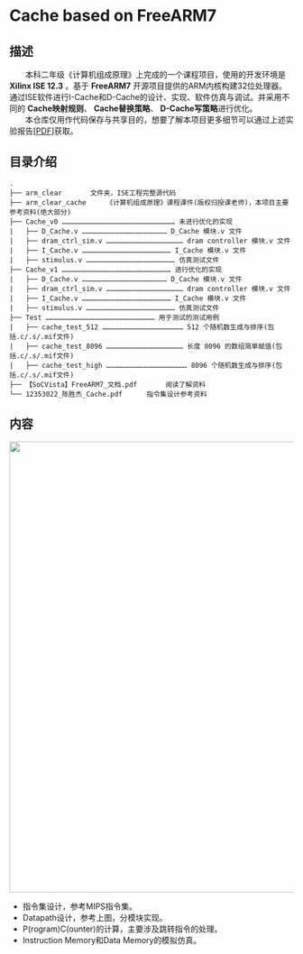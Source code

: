 # Cache based on FreeARM7  

## 描述
　　本科二年级《计算机组成原理》上完成的一个课程项目，使用的开发环境是 **Xilinx ISE 12.3** 。基于 **FreeARM7** 开源项目提供的ARM内核构建32位处理器。通过ISE软件进行I-Cache和D-Cache的设计、实现、软件仿真与调试。并采用不同的 **Cache映射规则**、 **Cache替换策略**、 **D-Cache写策略**进行优化。  
　　本仓库仅用作代码保存与共享目的，想要了解本项目更多细节可以通过上述实验报告[<a href="12353022_陈胜杰_Cache.pdf">PDF</a>]获取。

## 目录介绍 
    . 
    ├── arm_clear		文件夹，ISE工程完整源代码  
    ├── arm_clear_cache		《计算机组成原理》课程课件(版权归授课老师)，本项目主要参考资料(绝大部分) 
    ├── Cache_v0 ………………………………………………………………………… 未进行优化的实现
    |   ├── D_Cache.v ……………………………………………………… D_Cache 模块.v 文件
    |   ├── dram_ctrl_sim.v ………………………………………………… dram controller 模块.v 文件
    |   ├── I_Cache.v ………………………………………………………… I_Cache 模块.v 文件
    |   ├── stimulus.v ………………………………………………………… 仿真测试文件
    ├── Cache_v1 ……………………………………………………………………… 进行优化的实现
    |   ├── D_Cache.v ……………………………………………………… D_Cache 模块.v 文件
    |   ├── dram_ctrl_sim.v ………………………………………………… dram controller 模块.v 文件
    |   ├── I_Cache.v ………………………………………………………… I_Cache 模块.v 文件
    |   ├── stimulus.v ………………………………………………………… 仿真测试文件
    ├── Test ……………………………………………………………………… 用于测试的测试用例
    |   ├── cache_test_512 …………………………………………………… 512 个随机数生成与排序(包括.c/.s/.mif文件)
    |   ├── cache_test_8096 ………………………………………………… 长度 8096 的数组简单赋值(包括.c/.s/.mif文件)
    |   ├── cache_test_high …………………………………………………… 8096 个随机数生成与排序(包括.c/.s/.mif文件) 
    ├── 【SoCVista】FreeARM7_文档.pdf		阅读了解资料
	└── 12353022_陈胜杰_Cache.pdf		指令集设计参考资料

## 内容
<img src="/block diagram.png" width="800px">

+ 指令集设计，参考MIPS指令集。  
+ Datapath设计，参考上图，分模块实现。  
+ P(rogram)C(ounter)的计算，主要涉及跳转指令的处理。   
+ Instruction Memory和Data Memory的模拟仿真。  